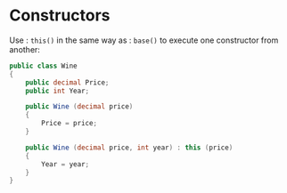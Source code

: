 # Constructors

Use : `this()` in the same way as : `base()` to execute one constructor from another:  

```csharp
public class Wine
{
	public decimal Price;
	public int Year;

	public Wine (decimal price)
	{
		Price = price;
	}

	public Wine (decimal price, int year) : this (price)
	{
		Year = year;
	}
}
```
<!--stackedit_data:
eyJoaXN0b3J5IjpbMTY4MzUyODg5LC00NzE2Njg3MjBdfQ==
-->